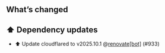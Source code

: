 ## What’s changed
## ⬆️ Dependency updates

- ⬆️ Update cloudflared to v2025.10.1 @[renovate[bot]](https://github.com/apps/renovate) (#933)
